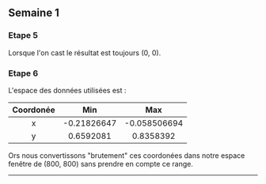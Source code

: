 ## Semaine 1

### Etape 5

Lorsque l'on cast le résultat est toujours (0, 0).

### Etape 6

L'espace des données utilisées est :

| Coordonée | Min | Max |
| :-------: | :-: | :-: |
| x | -0.21826647 | -0.058506694 |
| y | 0.6592081 | 0.8358392 |

Ors nous convertissons "brutement" ces coordonées dans notre espace fenêtre de (800, 800) sans prendre en compte ce range.

---

